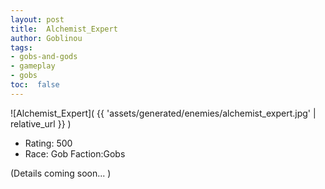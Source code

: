 ```yaml
---
layout: post
title:  Alchemist_Expert
author: Goblinou
tags:
- gobs-and-gods
- gameplay
- gobs
toc:  false
---
```


![Alchemist_Expert]( {{ 'assets/generated/enemies/alchemist_expert.jpg' | relative_url }} )
- Rating: 500
- Race: Gob  Faction:Gobs

(Details coming soon... )